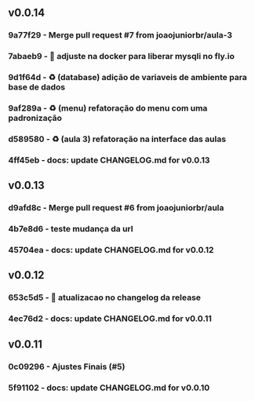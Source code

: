 
## v0.0.14

### 9a77f29 - Merge pull request #7 from joaojuniorbr/aula-3

### 7abaeb9 - :rocket: adjuste na docker para liberar mysqli no fly.io

### 9d1f64d - :recycle: (database) adição de variaveis de ambiente para base de dados

### 9af289a - :recycle: (menu) refatoração do menu com uma padronização

### d589580 - :recycle: (aula 3) refatoração na interface das aulas

### 4ff45eb - docs: update CHANGELOG.md for v0.0.13

## v0.0.13

### d9afd8c - Merge pull request #6 from joaojuniorbr/aula

### 4b7e8d6 - teste mudança da url

### 45704ea - docs: update CHANGELOG.md for v0.0.12

## v0.0.12

### 653c5d5 - :construction_worker: atualizacao no changelog da release

### 4ec76d2 - docs: update CHANGELOG.md for v0.0.11

## v0.0.11

### 0c09296 - Ajustes Finais (#5)

### 5f91102 - docs: update CHANGELOG.md for v0.0.10
